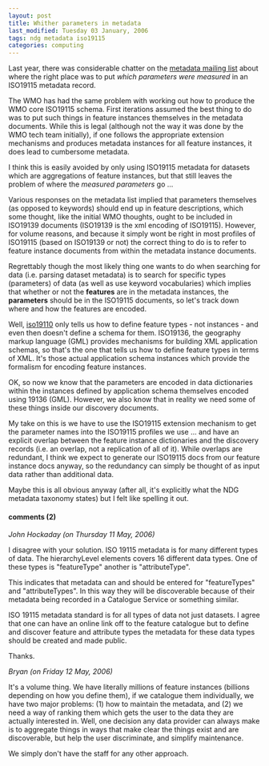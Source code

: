 ```yaml
---
layout: post
title: Whither parameters in metadata
last_modified: Tuesday 03 January, 2006
tags: ndg metadata iso19115
categories: computing
---
```

Last year, there was considerable chatter  on the [metadata mailing list](http://lists.geocomm.com/mailman/listinfo/metadata) about where the right place was to put *which parameters were measured*  in an ISO19115 metadata record.

The WMO has had the same problem with working out how to produce the WMO core ISO19115 schema. First iterations assumed the best thing to do was to put such things in feature instances themselves in the metadata documents. While this is legal (although not the way it was done by the WMO tech team initially), if one follows the appropriate extension mechanisms and produces metadata instances for all feature instances, it does lead to cumbersome metadata.

I think this is easily avoided by only using ISO19115 metadata for datasets which are aggregations of feature instances, but that still leaves the problem of where the *measured parameters* go ...

Various responses on the metadata list  implied that parameters themselves (as opposed to keywords) should end up in feature descriptions, which some thought, like the initial WMO thoughts, ought to be included in ISO19139 documents (ISO19139 is the xml encoding of ISO19115).  However, for volume reasons, and because it simply wont be  right in most profiles of ISO19115 (based on ISO19139 or not) the correct thing to do is to refer to feature instance documents from within the metadata instance documents.

Regrettably though the most likely thing one wants to do when searching for data (i.e. parsing dataset metadata) is to search for specific types (parameters) of data (as well as use keyword vocabularies) which implies that whether or not the **features** are in the metadata instances, the **parameters** should be in the ISO19115 documents, so let's track down where and how the features are encoded.

Well,  [iso19110](iso/iso19110) only tells us how to define feature types - not instances - and even then doesn't define a schema for them. ISO19136, the geography markup language (GML) provides mechanisms for building XML application schemas, so that's the one that tells us how to define feature types in terms of XML. It's those actual application schema instances which provide the formalism for encoding feature instances. 

OK, so now we know that the parameters are encoded in data dictionaries within the instances defined by application schema themselves encoded using 19136 (GML). However, we also know that in reality we need some of these things inside our discovery documents. 

My take on this is we have to use the ISO19115 extension mechanism to get the parameter names into the ISO19115 profiles we use ... and have an explicit overlap between the feature instance dictionaries and the discovery records (i.e. an overlap, not a replication of all of it). While overlaps are redundant, I think we expect to generate our ISO19115 docs from our feature instance docs anyway, so the redundancy can simply be thought of as input data rather than additional data.

Maybe this is all obvious anyway (after all, it's explicitly what the NDG metadata taxonomy states) but I felt like spelling it out.

#### comments (2)

*John Hockaday (on Thursday 11 May, 2006)*

I disagree with your solution.  ISO 19115 metadata is for many different types of data.  The hierarchyLevel elements covers 16 different data types.  One of these types is "featureType" another is "attributeType".

This indicates that metadata can and should be entered for "featureTypes" and "attributeTypes".  In this way they will be discoverable because of their metadata being recorded in a Catalogue Service or something similar.

ISO 19115 metadata standard is for all types of data not just datasets.  I agree that one can have an online link off to the feature catalogue but to define and discover feature and attribute types the metadata for these data types should be created and made public.

Thanks.

*Bryan (on Friday 12 May, 2006)*

It's a volume thing. We have literally millions of feature instances (billions depending on how you define them), if we catalogue them individually, we have two major problems: (1) how to maintain the metadata, and (2) we need a way of ranking them which gets the user to the data they are actually interested in. Well, one decision any data provider can always make is to aggregate things in ways that make clear the things exist and are discoverable, but help the user discriminate, and simplify maintenance.

We simply don't have the staff for any other approach.
